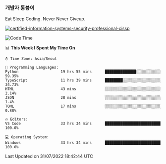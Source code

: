 ### 개발자 통붕이
Eat Sleep Coding.
Never Never Giveup.

[![certified-information-systems-security-professional-cissp](https://user-images.githubusercontent.com/44606727/157613689-acd84ec6-5f8f-4e79-89d9-a8d51f033634.png)](https://www.credly.com/badges/f394a010-85a0-450b-9136-8043af01d71c/public_url)

<!--START_SECTION:waka-->
![Code Time](http://img.shields.io/badge/Code%20Time-0%20secs-blue)

📊 **This Week I Spent My Time On** 

```text
⌚︎ Time Zone: Asia/Seoul

💬 Programming Languages: 
Python                   19 hrs 55 mins      ██████████████░░░░░░░░░░░   59.35% 
TypeScript               11 hrs 39 mins      ████████░░░░░░░░░░░░░░░░░   34.73% 
HTML                     43 mins             ░░░░░░░░░░░░░░░░░░░░░░░░░   2.14% 
JSON                     28 mins             ░░░░░░░░░░░░░░░░░░░░░░░░░   1.4% 
TOML                     17 mins             ░░░░░░░░░░░░░░░░░░░░░░░░░   0.88%

🔥 Editors: 
VS Code                  33 hrs 34 mins      █████████████████████████   100.0%

💻 Operating System: 
Windows                  33 hrs 34 mins      █████████████████████████   100.0%

```


 Last Updated on 31/07/2022 18:42:44 UTC
<!--END_SECTION:waka-->
